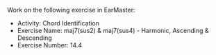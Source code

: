 Work on the following exercise in EarMaster:
- Activity: Chord Identification
- Exercise Name: maj7(sus2) & maj7(sus4) - Harmonic, Ascending & Descending
- Exercise Number: 14.4
